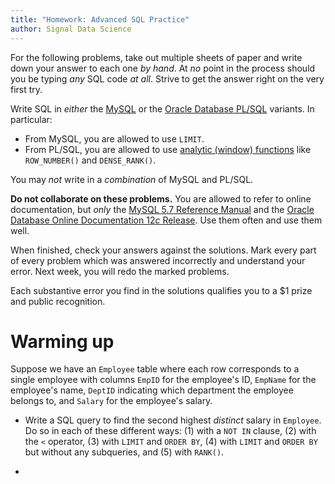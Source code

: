 ```yaml
---
title: "Homework: Advanced SQL Practice"
author: Signal Data Science
---
```


For the following problems, take out multiple sheets of paper and write down your answer to each one *by hand*. At *no* point in the process should you be typing *any* SQL code *at all*. Strive to get the answer right on the very first try. 

Write SQL in *either* the [MySQL](https://en.wikipedia.org/wiki/MySQL) or the [Oracle Database PL/SQL](https://en.wikipedia.org/wiki/PL/SQL) variants. In particular:

* From MySQL, you are allowed to use `LIMIT`.
* From PL/SQL, you are allowed to use [analytic (window) functions](http://docs.oracle.com/database/121/SQLRF/functions004.htm#SQLRF06174) like `ROW_NUMBER()` and `DENSE_RANK()`.

You may *not* write in a *combination* of MySQL and PL/SQL.

**Do not collaborate on these problems.** You are allowed to refer to online documentation, but *only* the [MySQL 5.7 Reference Manual](http://dev.mysql.com/doc/refman/5.7/en/) and the [Oracle Database Online Documentation 12*c* Release](http://docs.oracle.com/database/121/index.htm). Use them often and use them well.

When finished, check your answers against the solutions. Mark every part of every problem which was answered incorrectly and understand your error. Next week, you will redo the marked problems.

Each substantive error you find in the solutions qualifies you to a $1 prize and public recognition.

Warming up
==========

Suppose we have an `Employee` table where each row corresponds to a single employee with columns `EmpID` for the employee's ID, `EmpName` for the employee's name, `DeptID` indicating which department the employee belongs to, and `Salary` for the employee's salary.

* Write a SQL query to find the second highest *distinct* salary in `Employee`. Do so in each of these different ways: (1) with a `NOT IN` clause, (2) with the `<` operator, (3) with `LIMIT` and `ORDER BY`, (4) with `LIMIT` and `ORDER BY` but without any subqueries, and (5) with `RANK()`.

* 